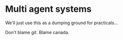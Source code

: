 # Multi agent systems

We'll just use this as a dumping ground for practicals...


Don't blame git. Blame canada.
